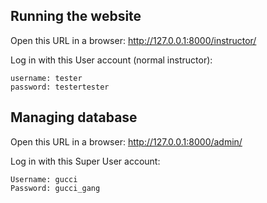 ## Running the website
Open this URL in a browser: http://127.0.0.1:8000/instructor/

Log in with this User account (normal instructor):
```
username: tester
password: testertester 
```

## Managing database
Open this URL in a browser:
http://127.0.0.1:8000/admin/


Log in with this Super User account:
```
Username: gucci
Password: gucci_gang
```
